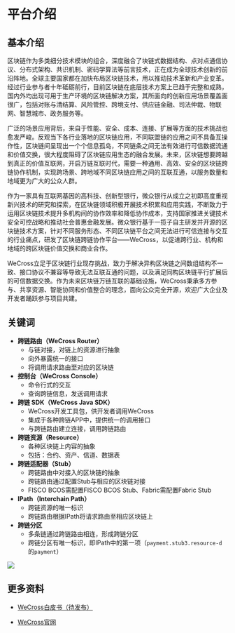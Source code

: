 # 平台介绍

## 基本介绍

区块链作为多类细分技术模块的组合，深度融合了块链式数据结构、点对点通信协议、分布式架构、共识机制、密码学算法等前言技术，正在成为全球技术创新的前沿阵地。全球主要国家都在加快布局区块链技术，用以推动技术革新和产业变革。经过行业参与者十年砥砺前行，目前区块链在底层技术方案上已趋于完整和成熟，国内外均出现可用于生产环境的区块链解决方案，其所面向的创新应用场景覆盖面很广，包括对账与清结算、风险管控、跨境支付、供应链金融、司法仲裁、物联网、智慧城市、政务服务等。

广泛的场景应用背后，来自于性能、安全、成本、连接、扩展等方面的技术挑战也愈发严峻。反观当下各行业落地的区块链应用，不同联盟链的应用之间不具备互操作性，区块链间呈现出一个个信息孤岛，不同链条之间无法有效进行可信数据流通和价值交换，很大程度阻碍了区块链应用生态的融合发展。未来，区块链想要跨越到真正的价值互联网，开启万链互联时代，需要一种通用、高效、安全的区块链跨链协作机制，实现跨场景、跨地域不同区块链应用之间的互联互通，以服务数量和地域更为广大的公众人群。

作为一家具有互联网基因的高科技、创新型银行，微众银行从成立之初即高度重视新兴技术的研究和探索，在区块链领域积极开展技术积累和应用实践，不断致力于运用区块链技术提升多机构间的协作效率和降低协作成本，支持国家推进关键技术安全可控战略和推动社会普惠金融发展。微众银行基于一揽子自主研发并开源的区块链技术方案，针对不同服务形态、不同区块链平台之间无法进行可信连接与交互的行业痛点，研发了区块链跨链协作平台——WeCross，以促进跨行业、机构和地域的跨区块链价值交换和商业合作。

WeCross立足于区块链行业现存挑战，致力于解决异构区块链之间数组结构不一致、接口协议不兼容等导致无法互联互通的问题，以及满足同构区块链平行扩展后的可信数据交换。作为未来区块链万链互联的基础设施，WeCross秉承多方参与、共享资源、智能协同和价值整合的理念，面向公众完全开源，欢迎广大企业及开发者踊跃参与项目共建。

## 关键词

* **跨链路由（WeCross Router）**
  * 与链对接，对链上的资源进行抽象
  * 向外暴露统一的接口
  * 将调用请求路由至对应的区块链
* **控制台（WeCross Console）**
  * 命令行式的交互
  * 查询跨链信息，发送调用请求
* **跨链 SDK（WeCross Java SDK）**
  * WeCross开发工具包，供开发者调用WeCross
  * 集成于各种跨链APP中，提供统一的调用接口
  * 与跨链路由建立连接，调用跨链路由
* **跨链资源（Resource）**
  * 各种区块链上内容的抽象
  * 包括：合约、资产、信道、数据表
* **跨链适配器（Stub）**
  * 跨链路由中对接入的区块链的抽象
  * 跨链路由通过配置Stub与相应的区块链对接
  * FISCO BCOS需配置FISCO BCOS Stub、Fabric需配置Fabric Stub
* **IPath（Interchain Path）**
  * 跨链资源的唯一标识
  * 跨链路由根据IPath将请求路由至相应区块链上
* **跨链分区**
  * 多条链通过跨链路由相连，形成跨链分区
  * 跨链分区有唯一标识，即IPath中的第一项（`payment.stub3.resource-d`的`payment`）

![](../images/framework.png)



## 更多资料

- [WeCross白皮书（待发布）]()

- [WeCross官网](https://fintech.webank.com/wecross)